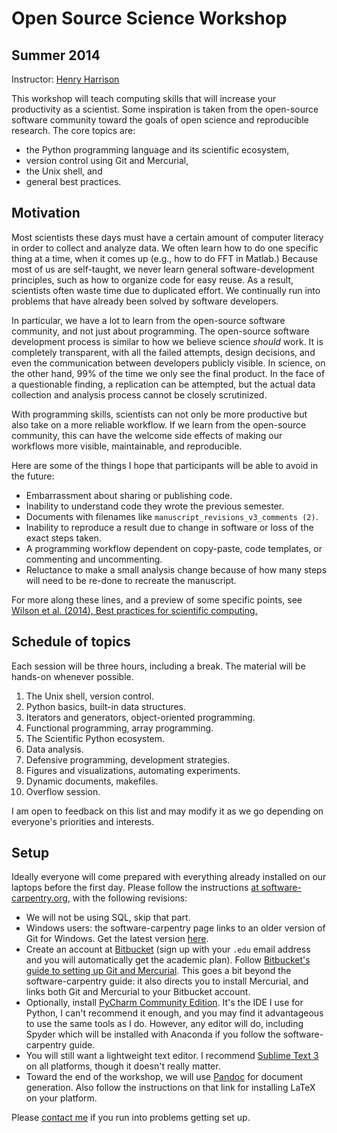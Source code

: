Open Source Science Workshop
===
## Summer 2014

Instructor: [Henry Harrison][me]

This workshop will teach computing skills that will increase your productivity as a scientist.
Some inspiration is taken from the open-source software community toward the goals of open science and reproducible research.
The core topics are:

 - the Python programming language and its scientific ecosystem,
 - version control using Git and Mercurial,
 - the Unix shell, and
 - general best practices.

## Motivation

Most scientists these days must have a certain amount of computer literacy in order to collect and analyze data.
We often learn how to do one specific thing at a time, when it comes up (e.g., how to do FFT in Matlab.)
Because most of us are self-taught, we never learn general software-development principles, such as how to organize code for easy reuse.
As a result, scientists often waste time due to duplicated effort.
We continually run into problems that have already been solved by software developers.

In particular, we have a lot to learn from the open-source software community, and not just about programming.
The open-source software development process is similar to how we believe science *should* work.
It is completely transparent, with all the failed attempts, design decisions, and even the communication between developers publicly visible.
In science, on the other hand, 99% of the time we only see the final product.
In the face of a questionable finding, a replication can be attempted, but the actual data collection and analysis process cannot be closely scrutinized.

With programming skills, scientists can not only be more productive but also take on a more reliable workflow. If we learn from the open-source community, this can have the welcome side effects of making our workflows more visible, maintainable, and reproducible.

Here are some of the things I hope that participants will be able to avoid in the future:

 - Embarrassment about sharing or publishing code.
 - Inability to understand code they wrote the previous semester.
 - Documents with filenames like `manuscript_revisions_v3_comments (2)`.
 - Inability to reproduce a result due to change in software or loss of the exact steps taken.
 - A programming workflow dependent on copy-paste, code templates, or commenting and uncommenting.
 - Reluctance to make a small analysis change because of how many steps will need to be re-done to recreate the manuscript.

 For more along these lines, and a preview of some specific points, see [Wilson et al. (2014), Best practices for scientific computing.][best]

## Schedule of topics
Each session will be three hours, including a break. The material will be hands-on whenever possible.
 
 1. The Unix shell, version control.
 1. Python basics, built-in data structures.
 1. Iterators and generators, object-oriented programming.
 1. Functional programming, array programming.
 1. The Scientific Python ecosystem.
 1. Data analysis.
 1. Defensive programming, development strategies.
 1. Figures and visualizations, automating experiments.
 1. Dynamic documents, makefiles.
 1. Overflow session.

 I am open to feedback on this list and may modify it as we go depending on everyone's priorities and interests.

## Setup

Ideally everyone will come prepared with everything already installed on our laptops before the first day. Please follow the instructions [at software-carpentry.org][setup], with the following revisions:

 - We will not be using SQL, skip that part.
 - Windows users: the software-carpentry page links to an older version of Git for Windows.
   Get the latest version [here][msysgit].
 - Create an account at [Bitbucket][bitbucket]
   (sign up with your `.edu` email address and you will automatically get the academic plan).
   Follow [Bitbucket's guide to setting up Git and Mercurial][hggitsetup].
   This goes a bit beyond the software-carpentry guide:
   it also directs you to install Mercurial, and links both Git and Mercurial to your Bitbucket account.
 - Optionally, install [PyCharm Community Edition][pycharm]. 
   It's the IDE I use for Python, I can't recommend it enough, and you may find it advantageous to use the same tools as I do.
   However, any editor will do, including Spyder which will be installed with Anaconda if you follow the software-carpentry guide.
 - You will still want a lightweight text editor.
   I recommend [Sublime Text 3][sublime] on all platforms, though it doesn't really matter.
 - Toward the end of the workshop, we will use [Pandoc][pandoc] for document generation.
   Also follow the instructions on that link for installing LaTeX on your platform.

Please [contact me][me] if you run into problems getting set up.


[best]: http://www.plosbiology.org/article/info%3Adoi%2F10.1371%2Fjournal.pbio.1001745
[setup]: http://software-carpentry.org/v5/setup.html
[bitbucket]: http://software-carpentry.org/v5/setup.html
[hggitsetup]: https://confluence.atlassian.com/display/BITBUCKET/Set+up+Git+and+Mercurial
[pycharm]:http://www.jetbrains.com/pycharm/download/
[sublime]:http://www.sublimetext.com/3
[me]: mailto:henry.harrison@uconn.edu
[pandoc]: http://johnmacfarlane.net/pandoc/installing.html
[msysgit]: http://msysgit.github.io/
